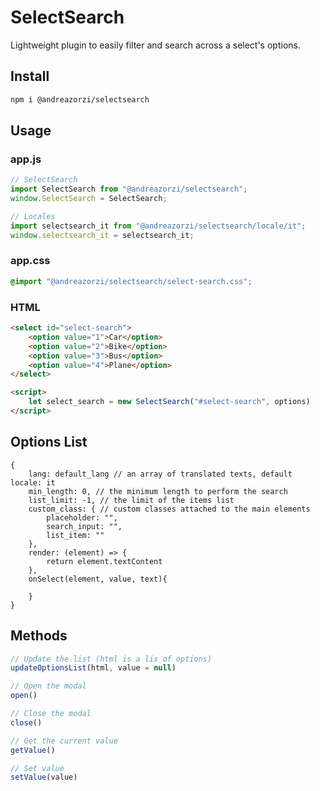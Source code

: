 # SelectSearch
Lightweight plugin to easily filter and search across a select's options.

## Install
```bash
npm i @andreazorzi/selectsearch
```

## Usage
### app.js
```javascript
// SelectSearch
import SelectSearch from "@andreazorzi/selectsearch";
window.SelectSearch = SelectSearch;

// Locales
import selectsearch_it from "@andreazorzi/selectsearch/locale/it";
window.selectsearch_it = selectsearch_it;
```

### app.css
```css
@import "@andreazorzi/selectsearch/select-search.css";
```

### HTML
```html
<select id="select-search">
	<option value="1">Car</option>
	<option value="2">Bike</option>
	<option value="3">Bus</option>
	<option value="4">Plane</option>
</select>

<script>
    let select_search = new SelectSearch("#select-search", options)
</script>
```

## Options List
```
{
    lang: default_lang // an array of translated texts, default locale: it
    min_length: 0, // the minimum length to perform the search 
	list_limit: -1, // the limit of the items list
	custom_class: { // custom classes attached to the main elements
		placeholder: "",
		search_input: "",
		list_item: ""
	},
	render: (element) => { 
		return element.textContent
	},
	onSelect(element, value, text){
		
	}
}
```

## Methods
```js
// Update the list (html is a lis of options)
updateOptionsList(html, value = null)

// Open the modal
open()

// Close the modal
close()

// Get the current value
getValue()

// Set value
setValue(value)
```
